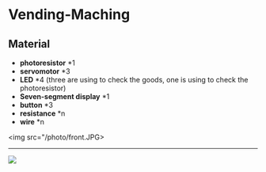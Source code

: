 # Vending-Maching

## Material
* **photoresistor** *1
* **servomotor** *3
* **LED** *4 (three are using to check the goods, one is using to check the photoresistor)
* **Seven-segment display** *1
* **button** *3
* **resistance** *n
* **wire** *n

<img src="/photo/front.JPG>
<hr>
<img src="/photo/back.jpg>
<hr>
<img src="/photo/inside.jpg>